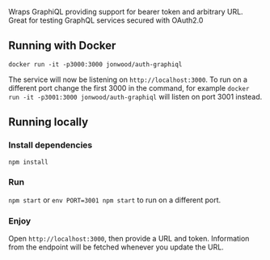 Wraps GraphiQL providing support for bearer token and arbitrary URL.
Great for testing GraphQL services secured with OAuth2.0

## Running with Docker

`docker run -it -p3000:3000 jonwood/auth-graphiql`

The service will now be listening on `http://localhost:3000`. To run on a
different port change the first 3000 in the command, for example
`docker run -it -p3001:3000 jonwood/auth-graphiql` will listen on port
3001 instead.

## Running locally

### Install dependencies

`npm install`

### Run

`npm start` or `env PORT=3001 npm start` to run on a different port.

### Enjoy

Open `http://localhost:3000`, then provide a URL and token. Information
from the endpoint will be fetched whenever you update the URL.
